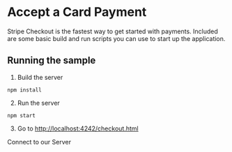 # Accept a Card Payment

Stripe Checkout is the fastest way to get started with payments. Included are some basic build and run scripts you can use to start up the application.

## Running the sample

1. Build the server

```
npm install
```

2. Run the server

```
npm start
```

3. Go to [http://localhost:4242/checkout.html](http://localhost:4242/checkout.html)


Connect to our Server
